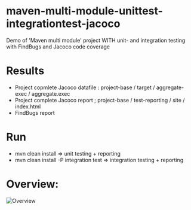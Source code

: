 # maven-multi-module-unittest-integrationtest-jacoco

Demo of 'Maven multi module' project WITH unit- and integration testing with FindBugs and Jacoco code coverage

# Results

   * Project copmlete Jacoco datafile : project-base / target / aggregate-exec / aggregate.exec
   * Project complete Jacoco report   ; project-base / test-reporting / site / index.html
   * FindBugs report
   
# Run

   * mvn clean install                      => unit testing + reporting
   * mvn clean install -P integration test  => integration testing + reporting
   
# Overview: 
![Overview](https://github.com/johan974/maven-multi-module-unittest-integrationtest-jacoco/TestResults.png)
